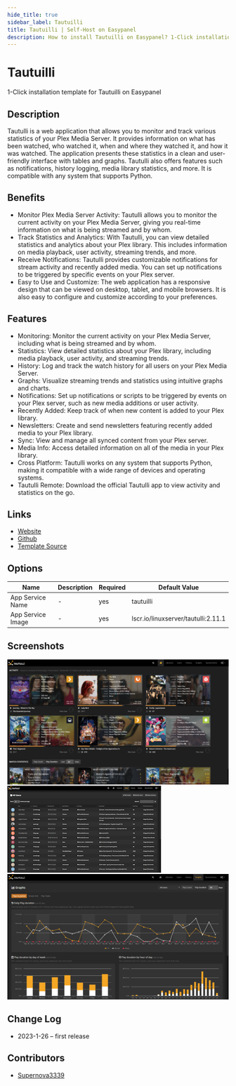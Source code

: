 ```yaml
---
hide_title: true
sidebar_label: Tautuilli
title: Tautuilli | Self-Host on Easypanel
description: How to install Tautuilli on Easypanel? 1-Click installation template for Tautuilli on Easypanel
---
```


<!-- generated -->

# Tautuilli

1-Click installation template for Tautuilli on Easypanel

## Description

Tautulli is a web application that allows you to monitor and track various statistics of your Plex Media Server. It provides information on what has been watched, who watched it, when and where they watched it, and how it was watched. The application presents these statistics in a clean and user-friendly interface with tables and graphs. Tautulli also offers features such as notifications, history logging, media library statistics, and more. It is compatible with any system that supports Python.

## Benefits

- Monitor Plex Media Server Activity: Tautulli allows you to monitor the current activity on your Plex Media Server, giving you real-time information on what is being streamed and by whom.
- Track Statistics and Analytics: With Tautulli, you can view detailed statistics and analytics about your Plex library. This includes information on media playback, user activity, streaming trends, and more.
- Receive Notifications: Tautulli provides customizable notifications for stream activity and recently added media. You can set up notifications to be triggered by specific events on your Plex server.
- Easy to Use and Customize: The web application has a responsive design that can be viewed on desktop, tablet, and mobile browsers. It is also easy to configure and customize according to your preferences.

## Features

- Monitoring: Monitor the current activity on your Plex Media Server, including what is being streamed and by whom.
- Statistics: View detailed statistics about your Plex library, including media playback, user activity, and streaming trends.
- History: Log and track the watch history for all users on your Plex Media Server.
- Graphs: Visualize streaming trends and statistics using intuitive graphs and charts.
- Notifications: Set up notifications or scripts to be triggered by events on your Plex server, such as new media additions or user activity.
- Recently Added: Keep track of when new content is added to your Plex library.
- Newsletters: Create and send newsletters featuring recently added media to your Plex library.
- Sync: View and manage all synced content from your Plex server.
- Media Info: Access detailed information on all of the media in your Plex library.
- Cross Platform: Tautulli works on any system that supports Python, making it compatible with a wide range of devices and operating systems.
- Tautulli Remote: Download the official Tautulli app to view activity and statistics on the go.

## Links

- [Website](https://tautulli.com/)
- [Github](https://github.com/Tautulli/Tautulli)
- [Template Source](https://github.com/easypanel-io/templates/tree/main/templates/tautulli)

## Options

Name | Description | Required | Default Value
-|-|-|-
App Service Name | - | yes | tautuilli
App Service Image | - | yes | lscr.io/linuxserver/tautulli:2.11.1

## Screenshots

![Tautuilli Screenshot](./assets/screenshot1.png)
![Tautuilli Screenshot](./assets/screenshot2.png)
![Tautuilli Screenshot](./assets/screenshot3.png)

## Change Log

- 2023-1-26 – first release

## Contributors

- [Supernova3339](https://github.com/Supernova3339)
